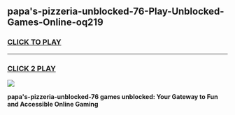 
## papa's-pizzeria-unblocked-76-Play-Unblocked-Games-Online-oq219
<h3>
<a href="https://premium76.site?title=papa's-pizzeria-unblocked-76&ref=25A">CLICK TO PLAY</a></h3>
<hr>

<h3>
<a href="https://premium76.site?title=papa's-pizzeria-unblocked-76&ref=25A">CLICK 2 PLAY</a>
  
</h3>

<a href="https://premium76.site?title=papa's-pizzeria-unblocked-76&ref=25A"><img src="https://clearcache.store/games.png"></a>


**papa's-pizzeria-unblocked-76 games unblocked: Your Gateway to Fun and Accessible Online Gaming**
